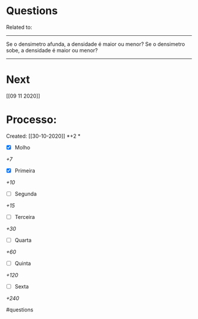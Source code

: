 # Questions
Related to: 

---

Se o densimetro afunda, a densidade é maior ou menor?
Se o densimetro sobe, a densidade é maior ou menor?

---
# Next
[[09 11 2020]]
# Processo:
Created: [[30-10-2020]]
*+2 *
- [x] Molho  

*+7* 

- [x] Primeira 

*+10* 

- [ ] Segunda

*+15* 

- [ ] Terceira 

*+30* 

- [ ] Quarta 

*+60* 

- [ ] Quinta 

*+120* 

- [ ] Sexta 

*+240* 


#questions
